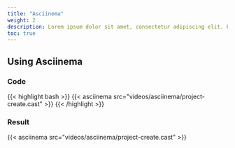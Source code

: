 ```yaml
---
title: "Asciinema"
weight: 2
description: Lorem ipsum dolor sit amet, consectetur adipiscing elit. Fusce vulputate, odio eget mattis venenatis, orci lacus cursus elit, ut mollis sem diam vel erat.
toc: true
---
```


## Using Asciinema

### Code

{{< highlight bash >}}
{{< asciinema src="videos/asciinema/project-create.cast" >}}
{{< /highlight >}}

### Result

{{< asciinema src="videos/asciinema/project-create.cast" >}}
